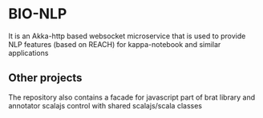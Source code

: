 BIO-NLP
=======

It is an Akka-http based websocket microservice that is used to provide NLP features (based on REACH) 
for kappa-notebook and similar applications

Other projects
--------------
The repository also contains a facade for javascript part of 
brat library and annotator scalajs control with shared scalajs/scala classes

